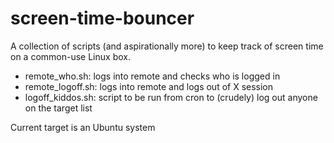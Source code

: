 # screen-time-bouncer

A collection of scripts (and aspirationally more) to keep track of screen time on a common-use Linux box.

* remote_who.sh:  logs into remote and checks who is logged in
* remote_logoff.sh:  logs into remote and logs out of X session
* logoff_kiddos.sh:  script to be run from cron to (crudely) log out anyone on the target list

Current target is an Ubuntu system
